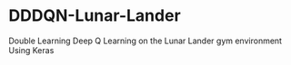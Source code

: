 # DDDQN-Lunar-Lander
Double Learning Deep Q Learning on the Lunar Lander gym environment
Using Keras
